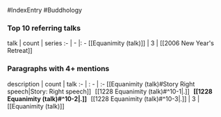 #IndexEntry #Buddhology

### Top 10 referring talks
talk | count | series
:- | - |: -
[[Equanimity (talk)]] | 3 | [[2006 New Year's Retreat]]

### Paragraphs with 4+ mentions
description | count | talk
:- | : - | :-
[[Equanimity (talk)#Story Right speech\|Story: Right speech]] &nbsp;&nbsp;[[1228 Equanimity (talk)#^10-1\|.]] &nbsp; **[[1228 Equanimity (talk)#^10-2\|.]]** &nbsp; [[1228 Equanimity (talk)#^10-3\|.]] | 3 | [[Equanimity (talk)]]

